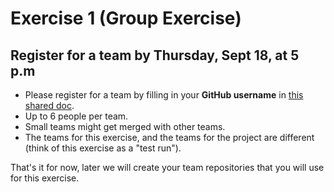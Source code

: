 # Exercise 1 (Group Exercise)

## Register for a team by Thursday, Sept 18, at 5 p.m

 * Please register for a team by filling in your **GitHub username** in [this shared doc](https://docs.google.com/spreadsheets/d/1dpJLd1plT22f2bhnHbvw4zMiK4ZZeJnx9Hks4u1H274/edit#gid=0).
 * Up to 6 people per team.
 * Small teams might get merged with other teams.
 * The teams for this exercise, and the teams for the project are different (think of this exercise as a "test run").


That's it for now, later we will create your team repositories that you will use for this exercise.
